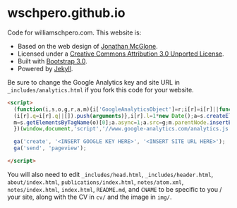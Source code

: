 wschpero.github.io
========

Code for williamschpero.com. This website is:

* Based on the web design of [Jonathan McGlone](https://github.com/jmcglone/jmcglone.github.io).
* Licensed under a [Creative Commons Attribution 3.0 Unported License](http://creativecommons.org/licenses/by/3.0/deed.en_US).
* Built with [Bootstrap 3.0](http://getbootstrap.com).
* Powered by [Jekyll](http://jekyllrb.com).

Be sure to change the Google Analytics key and site URL in `_includes/analytics.html` if you fork this code for your website.

```html 
<script>
  (function(i,s,o,g,r,a,m){i['GoogleAnalyticsObject']=r;i[r]=i[r]||function(){
  (i[r].q=i[r].q||[]).push(arguments)},i[r].l=1*new Date();a=s.createElement(o),
  m=s.getElementsByTagName(o)[0];a.async=1;a.src=g;m.parentNode.insertBefore(a,m)
  })(window,document,'script','//www.google-analytics.com/analytics.js','ga');

  ga('create', '<INSERT GOOGLE KEY HERE>', '<INSERT SITE URL HERE>');
  ga('send', 'pageview');

</script>
```

You will also need to edit `_includes/head.html`, `_includes/header.html`, `about/index.html`, `publications/index.html`, `notes/atom.xml`, `notes/index.html`, `index.html`, `README.md`, and `CNAME` to be specific to you / your site, along with the CV in `cv/` and the image in `img/`.